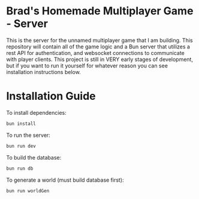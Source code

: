 # Brad's Homemade Multiplayer Game - Server
This is the server for the unnamed multiplayer game that I am building. This repository will contain all of the game logic and a Bun server that utilizes a rest API for authentication, and websocket connections to communicate with player clients. This project is still in VERY early stages of development, but if you want to run it yourself for whatever reason you can see installation instructions below.

# Installation Guide

To install dependencies:
```sh
bun install
```

To run the server:
```sh
bun run dev
```

To build the database:
```sh
bun run db
```

To generate a world (must build database first):
```sh
bun run worldGen
```

